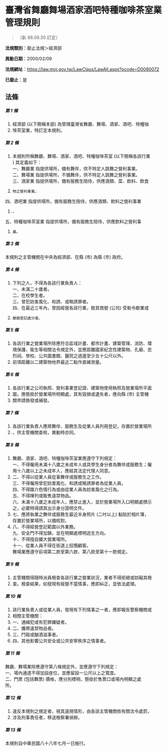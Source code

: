 # 臺灣省舞廳舞場酒家酒吧特種咖啡茶室業管理規則
> （新 88.06.30 訂定）

**法規類別**：廢止法規＞經濟部

**異動日期**：2000/02/09  

**法規網址**：https://law.moj.gov.tw/LawClass/LawAll.aspx?pcode=D0080072

**已廢止**：是



## 法條
##### 第 1 條
1. 經濟部 (以下簡稱本部) 為管理臺灣省舞廳、舞場、酒家、酒吧、特種咖
1. 啡茶室業，特訂定本規則。

##### 第 2 條
1. 本規則所稱舞廳、舞場、酒家、酒吧、特種咖啡茶室 (以下簡稱各該行業  
) 其定義如下：  
一、舞廳業  指提供場所，備有舞伴，供不特定人跳舞之營利事業。  
二、舞場業  指提供場所，不備舞伴，供不特定人跳舞之營利事業。  
三、酒家業  指提供場所，備有服務生陪侍，供應酒類、菜、飲料、飲食
1.     物之營利事業。  
四、酒吧業  指提供場所，備有服務生陪侍，供應酒類、飲料之營利事業
1.     。  
五、特種咖啡茶室業  指提供場所，備有服務生陪侍，供應飲料之營利事
1.     業。

##### 第 3 條
本規則之主管機關在中央為經濟部、在縣 (市) 為縣 (市) 政府。

##### 第 4 條
1. 下列之人，不得為各該行業負責人：  
一、未滿二十歲者。  
二、在校學生者。  
三、曾犯妨害風化、和誘、或略誘罪者。  
四、在最近三年內，曾因經營各該行業，致其商號 (公司) 受勒令歇業或
1.     撤銷登記處分者。

##### 第 5 條
1. 各該行業之營業場所除應符合區域計畫、都市計畫、建築管理、消防、環  
境保護、衛生等相關法令規定外，並應距離國家紀念性建築物、孔廟、忠  
烈祠、學校、公共圖書館、醫院之週邊至少五十公尺以外。
1. 前項距離以二建築物地界最近二點作直線測量。

##### 第 6 條
1. 各該行業之公司執照、營利事業登記證、建築物使用執照及營業場所平面
1. 圖，應懸掛於營業場所明顯處，其有毀損或遺失者，應向縣 (市) 主管機
1. 關申請換發或補發。

##### 第 7 條
1. 各該行業負責人應將舞伴、服務生及從業人員列冊登記，存置於營業場所
1. ，供主管機關查核，異動時亦同。

##### 第 8 條
1. 舞廳、酒家、酒吧、特種咖啡茶室業應遵守下列規定：  
一、不得僱用未滿十八歲之未成年人或具學生身分者為舞伴或服務生；僱  
    用十八歲以上之未成年人，應經其法定代理人同意。
1. 二、不得以從業人員從事舞伴或服務生之工作。  
三、不得僱用曾犯妨害風化、和誘或略誘罪者為從業人員。  
四、不得媒介色情行為或由從業人員為妨害風化之行為。  
五、不得陳列或販售違禁物品。  
六、未滿十八歲之未成年人，應禁止進入，並於營業場所入口明顯處標示  
    之，必要時得請其出示身分證明文件。
1. 七、應將執業之舞伴或服務生最近半身照片 (二吋以上) 黏貼於相片簿，  
    存置於營業場所，以備核對。
1. 八、不得經營登記範圍以外業務。  
九、安全門不得加鎖，並在明顯處標明逃生方向。  
十、不得擅自擴大營業場所。  
十一、從業人員不得在街道上招攬顧客。  
舞場業應遵守前項第二款至第六款、第八款至第十一款規定。

##### 第 9 條
1. 主管機關得隨時派員檢查各該行業之營業狀況，業者不得拒絕或妨礙其檢
1. 查。檢查結果，如發現有經營不當情事，應即糾正，並依法處理。

##### 第 10 條
1. 該行業負責人或從業人員，發現有下列情事之一者，應即報告警察機關或
1. 相關主管機關：
1. 一、通緝犯或有犯罪嫌疑者。
1. 二、攜帶違禁物品者。
1. 三、鬥毆或酗酒滋事者。
1. 四、其他影響公共安全或公共安寧秩序之情事者。

##### 第 11 條
舞廳、舞場業除應遵守第八條規定外，並應遵守下列規定：  
一、場內通道不得加設座位，並應留設一公尺以上之寬度。  
二、門票 (包括舞票) 價格，應分別標明，懸掛於售票口或場內明顯之處  
    所。  

##### 第 12 條
1. 違反本規則之規定者，視其違規情形，由各該主管機關依有關法令處罰，
1. 涉及刑事責任者，移送檢察署偵辦。

##### 第 13 條
本規則自中華民國八十八年七月一日施行。


